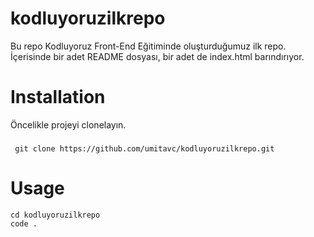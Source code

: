 # kodluyoruzilkrepo
Bu repo Kodluyoruz Front-End Eğitiminde oluşturduğumuz ilk repo. İçerisinde bir adet README dosyası, bir adet de index.html barındırıyor.

# Installation
Öncelikle projeyi clonelayın. 
###
```
 git clone https://github.com/umitavc/kodluyoruzilkrepo.git
```
# Usage
```
cd kodluyoruzilkrepo
code .
```

